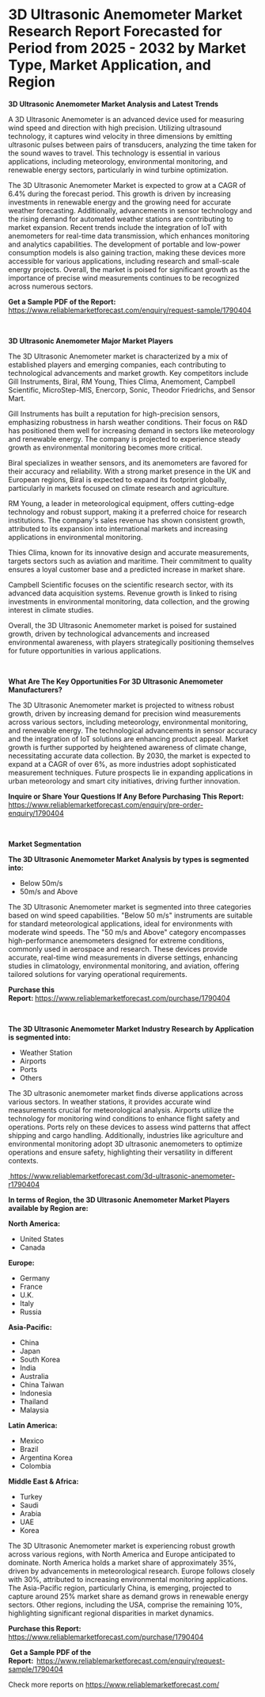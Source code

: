<p><h1>3D Ultrasonic Anemometer Market Research Report Forecasted for Period from 2025 -  2032 by Market Type, Market Application, and Region</h1></p><p><strong>3D Ultrasonic Anemometer Market Analysis and Latest Trends</strong></p>
<p><p>A 3D Ultrasonic Anemometer is an advanced device used for measuring wind speed and direction with high precision. Utilizing ultrasound technology, it captures wind velocity in three dimensions by emitting ultrasonic pulses between pairs of transducers, analyzing the time taken for the sound waves to travel. This technology is essential in various applications, including meteorology, environmental monitoring, and renewable energy sectors, particularly in wind turbine optimization.</p><p>The 3D Ultrasonic Anemometer Market is expected to grow at a CAGR of 6.4% during the forecast period. This growth is driven by increasing investments in renewable energy and the growing need for accurate weather forecasting. Additionally, advancements in sensor technology and the rising demand for automated weather stations are contributing to market expansion. Recent trends include the integration of IoT with anemometers for real-time data transmission, which enhances monitoring and analytics capabilities. The development of portable and low-power consumption models is also gaining traction, making these devices more accessible for various applications, including research and small-scale energy projects. Overall, the market is poised for significant growth as the importance of precise wind measurements continues to be recognized across numerous sectors.</p></p>
<p><strong>Get a Sample PDF of the Report:&nbsp;</strong> <a href="https://www.reliablemarketforecast.com/enquiry/request-sample/1790404?utm_campaign=3169&utm_medium=2&utm_source=Github&utm_content=ia&utm_term=10042025&utm_id=3d-ultrasonic-anemometer">https://www.reliablemarketforecast.com/enquiry/request-sample/1790404</a></p>
<p>&nbsp;</p>
<p><strong>3D Ultrasonic Anemometer Major Market Players</strong></p>
<p><p>The 3D Ultrasonic Anemometer market is characterized by a mix of established players and emerging companies, each contributing to technological advancements and market growth. Key competitors include Gill Instruments, Biral, RM Young, Thies Clima, Anemoment, Campbell Scientific, MicroStep-MIS, Enercorp, Sonic, Theodor Friedrichs, and Sensor Mart.</p><p>Gill Instruments has built a reputation for high-precision sensors, emphasizing robustness in harsh weather conditions. Their focus on R&D has positioned them well for increasing demand in sectors like meteorology and renewable energy. The company is projected to experience steady growth as environmental monitoring becomes more critical.</p><p>Biral specializes in weather sensors, and its anemometers are favored for their accuracy and reliability. With a strong market presence in the UK and European regions, Biral is expected to expand its footprint globally, particularly in markets focused on climate research and agriculture.</p><p>RM Young, a leader in meteorological equipment, offers cutting-edge technology and robust support, making it a preferred choice for research institutions. The company's sales revenue has shown consistent growth, attributed to its expansion into international markets and increasing applications in environmental monitoring.</p><p>Thies Clima, known for its innovative design and accurate measurements, targets sectors such as aviation and maritime. Their commitment to quality ensures a loyal customer base and a predicted increase in market share.</p><p>Campbell Scientific focuses on the scientific research sector, with its advanced data acquisition systems. Revenue growth is linked to rising investments in environmental monitoring, data collection, and the growing interest in climate studies.</p><p>Overall, the 3D Ultrasonic Anemometer market is poised for sustained growth, driven by technological advancements and increased environmental awareness, with players strategically positioning themselves for future opportunities in various applications.</p></p>
<p>&nbsp;</p>
<p><strong>What Are The Key Opportunities For 3D Ultrasonic Anemometer Manufacturers?</strong></p>
<p><p>The 3D Ultrasonic Anemometer market is projected to witness robust growth, driven by increasing demand for precision wind measurements across various sectors, including meteorology, environmental monitoring, and renewable energy. The technological advancements in sensor accuracy and the integration of IoT solutions are enhancing product appeal. Market growth is further supported by heightened awareness of climate change, necessitating accurate data collection. By 2030, the market is expected to expand at a CAGR of over 6%, as more industries adopt sophisticated measurement techniques. Future prospects lie in expanding applications in urban meteorology and smart city initiatives, driving further innovation.</p></p>
<p><strong>Inquire or Share Your Questions If Any Before Purchasing This Report:</strong> <a href="https://www.reliablemarketforecast.com/enquiry/pre-order-enquiry/1790404?utm_campaign=3169&utm_medium=2&utm_source=Github&utm_content=ia&utm_term=10042025&utm_id=3d-ultrasonic-anemometer">https://www.reliablemarketforecast.com/enquiry/pre-order-enquiry/1790404</a></p>
<p>&nbsp;</p>
<p><strong>Market Segmentation</strong></p>
<p><strong>The 3D Ultrasonic Anemometer Market Analysis by types is segmented into:</strong></p>
<p><ul><li>Below 50m/s</li><li>50m/s and Above</li></ul></p>
<p><p>The 3D Ultrasonic Anemometer market is segmented into three categories based on wind speed capabilities. "Below 50 m/s" instruments are suitable for standard meteorological applications, ideal for environments with moderate wind speeds. The "50 m/s and Above" category encompasses high-performance anemometers designed for extreme conditions, commonly used in aerospace and research. These devices provide accurate, real-time wind measurements in diverse settings, enhancing studies in climatology, environmental monitoring, and aviation, offering tailored solutions for varying operational requirements.</p></p>
<p><strong>Purchase this Report:&nbsp;</strong><a href="https://www.reliablemarketforecast.com/purchase/1790404?utm_campaign=3169&utm_medium=2&utm_source=Github&utm_content=ia&utm_term=10042025&utm_id=3d-ultrasonic-anemometer">https://www.reliablemarketforecast.com/purchase/1790404</a></p>
<p>&nbsp;</p>
<p><strong>The 3D Ultrasonic Anemometer Market Industry Research by Application is segmented into:</strong></p>
<p><ul><li>Weather Station</li><li>Airports</li><li>Ports</li><li>Others</li></ul></p>
<p><p>The 3D ultrasonic anemometer market finds diverse applications across various sectors. In weather stations, it provides accurate wind measurements crucial for meteorological analysis. Airports utilize the technology for monitoring wind conditions to enhance flight safety and operations. Ports rely on these devices to assess wind patterns that affect shipping and cargo handling. Additionally, industries like agriculture and environmental monitoring adopt 3D ultrasonic anemometers to optimize operations and ensure safety, highlighting their versatility in different contexts.</p></p>
<p><a href="https://www.reliablemarketforecast.com/3d-ultrasonic-anemometer-r1790404?utm_campaign=3169&utm_medium=2&utm_source=Github&utm_content=ia&utm_term=10042025&utm_id=3d-ultrasonic-anemometer">&nbsp;https://www.reliablemarketforecast.com/3d-ultrasonic-anemometer-r1790404</a></p>
<p><strong>In terms of Region, the 3D Ultrasonic Anemometer Market Players available by Region are:</strong></p>
<p>
    <p> <strong> North America: </strong>
        <ul>
            <li>United States</li>
            <li>Canada</li>
        </ul>
        </p> 
    <p> <strong> Europe: </strong>
        <ul>
            <li>Germany</li>
            <li>France</li>
            <li>U.K.</li>
            <li>Italy</li>
            <li>Russia</li>
        </ul>
        </p> 
    <p> <strong> Asia-Pacific: </strong>
        <ul>
            <li>China</li>
            <li>Japan</li>
            <li>South Korea</li>
            <li>India</li>
            <li>Australia</li>
            <li>China Taiwan</li>
            <li>Indonesia</li>
            <li>Thailand</li>
            <li>Malaysia</li>
        </ul>
        </p> 
    <p> <strong> Latin America: </strong>
        <ul>
            <li>Mexico</li>
            <li>Brazil</li>
            <li>Argentina Korea</li>
            <li>Colombia</li>
        </ul>
        </p> 
    <p> <strong> Middle East & Africa: </strong>
        <ul>
            <li>Turkey</li>
            <li>Saudi</li>
            <li>Arabia</li>
            <li>UAE</li>
            <li>Korea</li>
        </ul>
    </p>
    </p>
<p><p>The 3D Ultrasonic Anemometer market is experiencing robust growth across various regions, with North America and Europe anticipated to dominate. North America holds a market share of approximately 35%, driven by advancements in meteorological research. Europe follows closely with 30%, attributed to increasing environmental monitoring applications. The Asia-Pacific region, particularly China, is emerging, projected to capture around 25% market share as demand grows in renewable energy sectors. Other regions, including the USA, comprise the remaining 10%, highlighting significant regional disparities in market dynamics.</p></p>
<p><strong>Purchase this Report: </strong><a href="https://www.reliablemarketforecast.com/purchase/1790404?utm_campaign=3169&utm_medium=2&utm_source=Github&utm_content=ia&utm_term=10042025&utm_id=3d-ultrasonic-anemometer">https://www.reliablemarketforecast.com/purchase/1790404</a></p>
<p>&nbsp;<strong>Get a Sample PDF of the Report:&nbsp;&nbsp;</strong><a href="https://www.reliablemarketforecast.com/enquiry/request-sample/1790404?utm_campaign=3169&utm_medium=2&utm_source=Github&utm_content=ia&utm_term=10042025&utm_id=3d-ultrasonic-anemometer">https://www.reliablemarketforecast.com/enquiry/request-sample/1790404</a></p>
<p><strong></strong></p>
<p>Check more reports on <a href="https://www.reliablemarketforecast.com/?utm_campaign=3169&utm_medium=2&utm_source=Github&utm_content=ia&utm_term=10042025&utm_id=3d-ultrasonic-anemometer">https://www.reliablemarketforecast.com/</a></p>